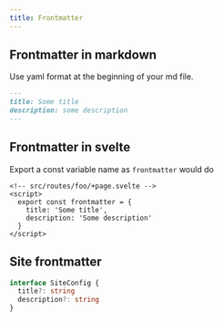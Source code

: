 ```yaml
---
title: Frontmatter
---
```


## Frontmatter in markdown

Use yaml format at the beginning of your md file.

```md
---
title: Some title
description: some description
---
```

## Frontmatter in svelte

Export a const variable name as `frontmatter` would do

```svelte
<!-- src/routes/foo/+page.svelte -->
<script>
  export const frontmatter = {
    title: 'Some title',
    description: 'Some description'
  }
</script>
```

## Site frontmatter

```ts
interface SiteConfig {
  title?: string
  description?: string
}
```
